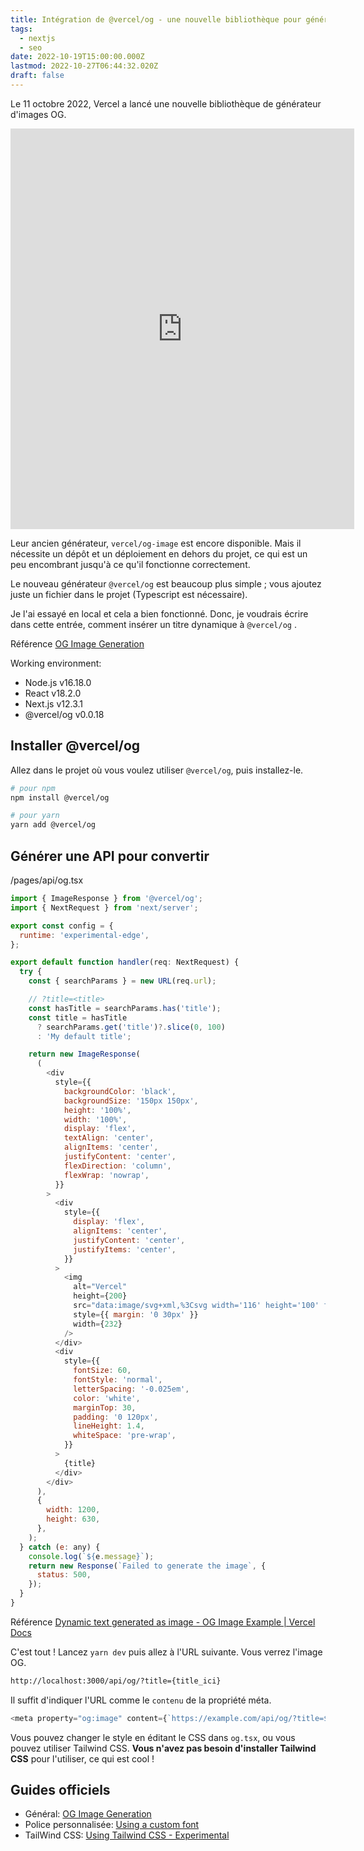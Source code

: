 ```yaml
---
title: Intégration de @vercel/og - une nouvelle bibliothèque pour générer l'image OG
tags:
  - nextjs
  - seo
date: 2022-10-19T15:00:00.000Z
lastmod: 2022-10-27T06:44:32.020Z
draft: false
---
```


Le 11 octobre 2022, Vercel a lancé une nouvelle bibliothèque de générateur d'images OG.

<iframe id="twitter-widget-0" scrolling="no" frameborder="0" allowtransparency="true" allowfullscreen="true" class="" style="position: static; visibility: visible; width: 550px; height: 641px; display: block; flex-grow: 1;" title="Twitter Tweet" src="https://platform.twitter.com/embed/Tweet.html?dnt=false&amp;embedId=twitter-widget-0&amp;features=e30%3D&amp;frame=false&amp;hideCard=false&amp;hideThread=false&amp;id=1579561293069316096&amp;lang=en&amp;origin=file%3A%2F%2F%2FC%3A%2FUsers%2Fharab%2FOneDrive%2F%25E3%2583%2589%25E3%2582%25AD%25E3%2583%25A5%25E3%2583%25A1%25E3%2583%25B3%25E3%2583%2588%2FExcelPython%2Ftest.html&amp;theme=light&amp;widgetsVersion=1c23387b1f70c%3A1664388199485&amp;width=550px" data-tweet-id="1579561293069316096"></iframe>

Leur ancien générateur, `vercel/og-image` est encore disponible. Mais il nécessite un dépôt et un déploiement en dehors du projet, ce qui est un peu encombrant jusqu'à ce qu'il fonctionne correctement.

Le nouveau générateur `@vercel/og` est beaucoup plus simple ; vous ajoutez juste un fichier dans le projet (Typescript est nécessaire).

Je l'ai essayé en local et cela a bien fonctionné. Donc, je voudrais écrire dans cette entrée, comment insérer un titre dynamique à `@vercel/og` .

<span class="label warning">Référence</span> [OG Image Generation](https://vercel.com/docs/concepts/functions/edge-functions/og-image-generation)

Working environment:

- Node.js v16.18.0
- React v18.2.0
- Next.js v12.3.1
- @vercel/og v0.0.18

## Installer @vercel/og

Allez dans le projet où vous voulez utiliser `@vercel/og`, puis installez-le.

```bash
# pour npm
npm install @vercel/og

# pour yarn
yarn add @vercel/og
```

## Générer une API pour convertir

<div class="filename">/pages/api/og.tsx</div>

```js
import { ImageResponse } from '@vercel/og';
import { NextRequest } from 'next/server';

export const config = {
  runtime: 'experimental-edge',
};

export default function handler(req: NextRequest) {
  try {
    const { searchParams } = new URL(req.url);

    // ?title=<title>
    const hasTitle = searchParams.has('title');
    const title = hasTitle
      ? searchParams.get('title')?.slice(0, 100)
      : 'My default title';

    return new ImageResponse(
      (
        <div
          style={{
            backgroundColor: 'black',
            backgroundSize: '150px 150px',
            height: '100%',
            width: '100%',
            display: 'flex',
            textAlign: 'center',
            alignItems: 'center',
            justifyContent: 'center',
            flexDirection: 'column',
            flexWrap: 'nowrap',
          }}
        >
          <div
            style={{
              display: 'flex',
              alignItems: 'center',
              justifyContent: 'center',
              justifyItems: 'center',
            }}
          >
            <img
              alt="Vercel"
              height={200}
              src="data:image/svg+xml,%3Csvg width='116' height='100' fill='white' xmlns='http://www.w3.org/2000/svg'%3E%3Cpath d='M57.5 0L115 100H0L57.5 0z' /%3E%3C/svg%3E"
              style={{ margin: '0 30px' }}
              width={232}
            />
          </div>
          <div
            style={{
              fontSize: 60,
              fontStyle: 'normal',
              letterSpacing: '-0.025em',
              color: 'white',
              marginTop: 30,
              padding: '0 120px',
              lineHeight: 1.4,
              whiteSpace: 'pre-wrap',
            }}
          >
            {title}
          </div>
        </div>
      ),
      {
        width: 1200,
        height: 630,
      },
    );
  } catch (e: any) {
    console.log(`${e.message}`);
    return new Response(`Failed to generate the image`, {
      status: 500,
    });
  }
}
```

<span class="label warning">Référence</span> [Dynamic text generated as image - OG Image Example | Vercel Docs](https://vercel.com/docs/concepts/functions/edge-functions/og-image-examples#dynamic-text-generated-as-image)

C'est tout ! Lancez `yarn dev` puis allez à l'URL suivante. Vous verrez l'image OG.

```html
http://localhost:3000/api/og/?title={title_ici}
```

Il suffit d'indiquer l'URL comme le `contenu` de la propriété méta.

```js
<meta property="og:image" content={`https://example.com/api/og/?title=${title}`} />
```

Vous pouvez changer le style en éditant le CSS dans `og.tsx`, ou vous pouvez utiliser Tailwind CSS. **Vous n'avez pas besoin d'installer Tailwind CSS** pour l'utiliser, ce qui est cool !

## Guides officiels

- Général: [OG Image Generation](https://vercel.com/docs/concepts/functions/edge-functions/og-image-generation)
- Police personnalisée: [Using a custom font](https://vercel.com/docs/concepts/functions/edge-functions/og-image-examples#using-a-custom-font)
- TailWind CSS: [Using Tailwind CSS - Experimental](https://vercel.com/docs/concepts/functions/edge-functions/og-image-examples#using-tailwind-css---experimental)